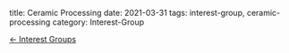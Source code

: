 title: Ceramic Processing
date: 2021-03-31
tags: interest-group, ceramic-processing
category: Interest-Group

[&larr; Interest Groups](/4m-association/interest-groups.html)